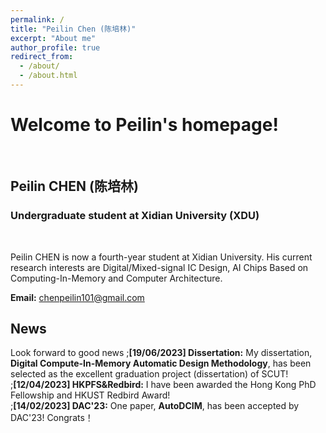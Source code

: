 ```yaml
---
permalink: /
title: "Peilin Chen (陈培林)"
excerpt: "About me"
author_profile: true
redirect_from: 
  - /about/
  - /about.html
---
```


# Welcome to Peilin's homepage!

&emsp;

## Peilin CHEN (陈培林)

### Undergraduate student at Xidian University (XDU)

&emsp;

Peilin CHEN is now a fourth-year student at Xidian University. His current research interests are Digital/Mixed-signal IC Design, AI Chips Based on Computing-In-Memory and Computer Architecture.


**Email:** chenpeilin101@gmail.com



## News

Look forward to good news
;**[19/06/2023] Dissertation:** My dissertation, **Digital Compute-In-Memory Automatic Design Methodology**, has been selected as the excellent graduation project (dissertation) of SCUT! \
;**[12/04/2023] HKPFS&Redbird:** I have been awarded the Hong Kong PhD Fellowship and HKUST Redbird Award! \
;**[14/02/2023] DAC'23:** One paper, **AutoDCIM**, has been accepted by DAC'23! Congrats！
